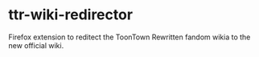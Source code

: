 # ttr-wiki-redirector
Firefox extension to reditect the ToonTown Rewritten fandom wikia to the new official wiki.
